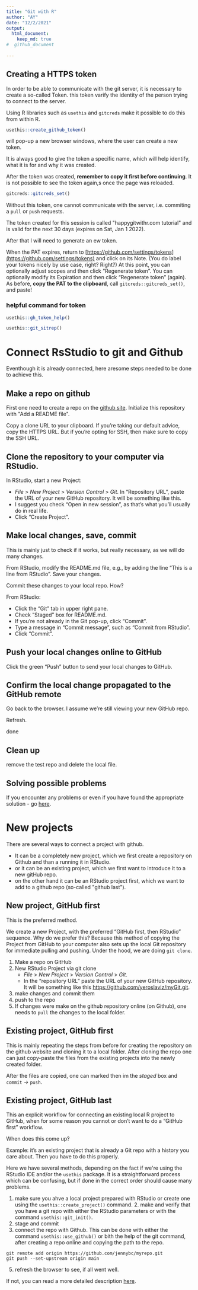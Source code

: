 ```yaml
---
title: "Git with R"
author: "AY"
date: "12/2/2021"
output: 
  html_document:
    keep_md: true
#  github_document
  
---
```




## Creating a HTTPS token

In order to be able to communicate with the git server, it is necessary to create a so-called Token. this token varify the identity of the person trying to connect to the server. 

Using R libraries such as `usethis` and `gitcreds` make it possible to do this from within R. 

```r
usethis::create_github_token()
```

will pop-up a new browser windows, where the user can create a new token.

It is always good to give the token a specific name, which will help identify, what it is for and why it was created. 

After the token was created, **remember to copy it first before continuing**. It is not possible to see the token again,s once the page was reloaded.

```r
gitcreds::gitcreds_set()
```

Without this token, one cannot communicate with the server, i.e. commiting a `pull` or `push` requests. 

The token created for this session is called "happygitwithr.com tutorial" and is valid for the next 30 days (expires on Sat, Jan 1 2022).


After that I will need to generate an ew token.

When the PAT expires, return to [https://github.com/settings/tokens](https://github.com/settings/tokens) and click on its Note. (You do label your tokens nicely by use case, right? Right?) At this point, you can optionally adjust scopes and then click “Regenerate token”. You can optionally modify its Expiration and then click “Regenerate token” (again). As before, **copy the PAT to the clipboard**, call `gitcreds::gitcreds_set()`, and paste!

### helpful command for token 

```r 
usethis::gh_token_help()

usethis::git_sitrep()
```

# Connect RsStudio to git and Github

Eventhough it is already connected, here aresome steps needed to be done to achieve this.

## Make a repo on github

First one need to create a repo on the [github site](https://github.com/). Initialize this repository with "Add a README file".

Copy a clone URL to your clipboard. If you’re taking our default advice, copy the HTTPS URL. But if you’re opting for SSH, then make sure to copy the SSH URL.

## Clone the repository to your computer via RStudio.

In RStudio, start a new Project:

- _File_ > _New Project_ > _Version Control_ > _Git_. In “Repository URL”, paste the URL of your new GitHub repository. It will be something like this.
- I suggest you check “Open in new session”, as that’s what you’ll usually do in real life.
- Click “Create Project”.

## Make local changes, save, commit

This is mainly just to check if it works, but really necessary, as we will do many changes.

From RStudio, modify the README.md file, e.g., by adding the line “This is a line from RStudio”. Save your changes.

Commit these changes to your local repo. How?

From RStudio:

- Click the “Git” tab in upper right pane.
- Check “Staged” box for README.md.
- If you’re not already in the Git pop-up, click “Commit”.
- Type a message in “Commit message”, such as “Commit from RStudio”.
- Click “Commit”.

## Push your local changes online to GitHub

Click the green “Push” button to send your local changes to GitHub.

## Confirm the local change propagated to the GitHub remote

Go back to the browser. I assume we’re still viewing your new GitHub repo.

Refresh.

done

## Clean up

remove the test repo and delete the local file.

## Solving possible problems

If you encounter any problems or even if you have found the appropriate solution - go [here](https://happygitwithr.com/troubleshooting.html).

# New projects

There are several ways to connect a project with github. 

- It can be a completely new project, which we first create a repository on Github and than a running it in RStudio.
- or it can be an existing project, which we first want to introduce it to a new gitHub repo.
- on the other hand it can be an RStudio project first, which we want to add to a github repo (so-called "github last").

## New project, GitHub first

This is the preferred method.

We create a new Project, with the preferred “GitHub first, then RStudio” sequence. Why do we prefer this? Because this method of copying the Project from GitHub to your computer also sets up the local Git repository for immediate pulling and pushing. Under the hood, we are doing `git clone`.

1. Make a repo on GitHub
2. New RStudio Project via git clone
    - _File_ > _New Project_ > _Version Control_ > _Git_. 
    - In the “repository URL” paste the URL of your new GitHub repository. It will be something like this https://github.com/yeroslaviz/myGit.git.
3. make changes and commit them
4. push to the repo
5. If changes were make on the github repository online (on Github), one needs to `pull` the changes to the local folder.

## Existing project, GitHub first

This is mainly repeating the steps from before for creating the repository on the github website and cloning it to a local folder. After cloning the repo one can just copy-paste the files from the existing projects into the newly created folder.

After the files are copied, one can marked then im the _staged_ box and `commit` -> `push`.

## Existing project, GitHub last

This an explicit workflow for connecting an existing local R project to GitHub, when for some reason you cannot or don’t want to do a “GitHub first” workflow.

When does this come up? 

Example: it’s an existing project that is already a Git repo with a history you care about. Then you have to do this properly.

Here we have several methods, depending on the fact if we're using the RStudio IDE and/or the `usethis` package. It is a straightforward process which can be confusing, but if done in the correct order should cause many problems. 

1. make sure you ahve a local project prepared with RStudio or create one using the `usethis::create_project()` command. 2. make and verify that you have a git repo with either the RStudio parameters or with the command `usethis::git_init()`.
3. stage and commit
4. connect the repo with Github.  This can be done with either the command `usethis::use_github()` or bith the help of the git command, after creating a repo online and copying the path to the repo.

```shell
git remote add origin https://github.com/jennybc/myrepo.git
git push --set-upstream origin main
```

5. refresh the browser to see, if all went well. 

If not, you can read a more detailed description [here](https://happygitwithr.com/existing-github-last.html).
















